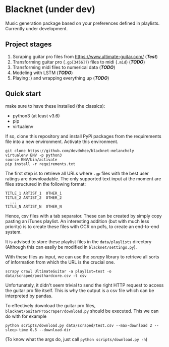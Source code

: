 # Blacknet (under dev)

Music generation package based on your preferences defined in playlists. Currently under development.

## Project stages
1. Scraping guitar pro files from https://www.ultimate-guitar.com/ (**_Test_**)
2. Transforming guitar pro (`.gp[3456]?`) files to midi (`.mid`) (**_TODO_**)
3. Transforming midi files to numerical data (**_TODO_**)
4. Modeling with LSTM (**_TODO_**)
5. Playing :) and wrapping everything up (**_TODO_**)

## Quick start
make sure to have these installed (the classics):
- python3 (at least v3.6)
- pip
- virtualenv

If so, clone this repository and install PyPi packages from the requirements file into a new 
environment. Activate this environment.
```
git clone https://github.com/devdnhee/blacknet-melancholy
virtualenv ENV -p python3
source ENV/bin/activate
pip install -r requirements.txt
```

The first step is to retrieve all URLs where `.gp` files with the best user ratings are downloadable.
The only supported text input at the moment are files structured in the following format:
```
TITLE_1 ARTIST_1  OTHER_1
TITLE_2 ARTIST_2  OTHER_2
  ...
TITLE_N ARTIST_N  OTHER_N
```
Hence, csv files with a tab separator. These can be created by simply copy pasting an iTunes playlist.
An interesting addition (but with much less priority) is to create these files with OCR on pdfs, 
to create an end-to-end system.

It is advised to store these playlist files in the `data/playlists` directory (Although this can easily
be modified in `blacknet/settings.py`).

With these files as input, we can use the _scrapy_ library to retrieve all sorts of information from which
the URL is the crucial one.
```
scrapy crawl UltimateGuitar -a playlist=test -o data/scraped/posthardcore.csv -t csv
```

Unfortunately, it didn't seem trivial to send the right HTTP request to access the guitar pro file itself.
This is why the output is a csv file which can be interpreted by pandas.

To effectively download the guitar pro files, `blacknet/GuitarProScraper/download.py` should be executed.
This we can do with for example
```
python scripts/download.py data/scraped/test.csv --max-download 2 --sleep-time 0.5 --download-dir
```
(To know what the args do, just call `python scripts/download.py -h`)